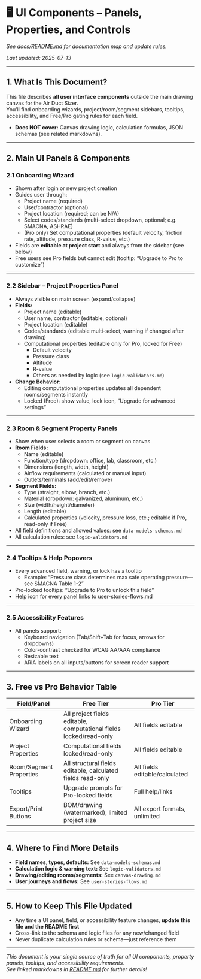 # 🖥️ UI Components – Panels, Properties, and Controls

_See [docs/README.md](../../README.md) for documentation map and update rules._

_Last updated: 2025-07-13_

---

## 1. What Is This Document?

This file describes **all user interface components** outside the main drawing canvas for the Air Duct Sizer.  
You’ll find onboarding wizards, project/room/segment sidebars, tooltips, accessibility, and Free/Pro gating rules for each field.

- **Does NOT cover:** Canvas drawing logic, calculation formulas, JSON schemas (see related markdowns).

---

## 2. Main UI Panels & Components

### 2.1 Onboarding Wizard

- Shown after login or new project creation
- Guides user through:
  - Project name (required)
  - User/contractor (optional)
  - Project location (required; can be N/A)
  - Select codes/standards (multi-select dropdown, optional; e.g. SMACNA, ASHRAE)
  - (Pro only) Set computational properties (default velocity, friction rate, altitude, pressure class, R-value, etc.)
- Fields are **editable at project start** and always from the sidebar (see below)
- Free users see Pro fields but cannot edit (tooltip: “Upgrade to Pro to customize”)

---

### 2.2 Sidebar – Project Properties Panel

- Always visible on main screen (expand/collapse)
- **Fields:**
  - Project name (editable)
  - User name, contractor (editable, optional)
  - Project location (editable)
  - Codes/standards (editable multi-select, warning if changed after drawing)
  - Computational properties (editable only for Pro, locked for Free)
    - Default velocity
    - Pressure class
    - Altitude
    - R-value
    - Others as needed by logic (see `logic-validators.md`)
- **Change Behavior:**
  - Editing computational properties updates all dependent rooms/segments instantly
  - Locked (Free): show value, lock icon, “Upgrade for advanced settings”

---

### 2.3 Room & Segment Property Panels

- Show when user selects a room or segment on canvas
- **Room Fields:**
  - Name (editable)
  - Function/type (dropdown: office, lab, classroom, etc.)
  - Dimensions (length, width, height)
  - Airflow requirements (calculated or manual input)
  - Outlets/terminals (add/edit/remove)
- **Segment Fields:**
  - Type (straight, elbow, branch, etc.)
  - Material (dropdown: galvanized, aluminum, etc.)
  - Size (width/height/diameter)
  - Length (editable)
  - Calculated properties (velocity, pressure loss, etc.; editable if Pro, read-only if Free)
- All field definitions and allowed values: see `data-models-schemas.md`
- All calculation rules: see `logic-validators.md`

---

### 2.4 Tooltips & Help Popovers

- Every advanced field, warning, or lock has a tooltip
  - Example: “Pressure class determines max safe operating pressure—see SMACNA Table 1-2”
- Pro-locked tooltips: “Upgrade to Pro to unlock this field”
- Help icon for every panel links to user-stories-flows.md

---

### 2.5 Accessibility Features

- All panels support:
  - Keyboard navigation (Tab/Shift+Tab for focus, arrows for dropdowns)
  - Color-contrast checked for WCAG AA/AAA compliance
  - Resizable text
  - ARIA labels on all inputs/buttons for screen reader support

---

## 3. Free vs Pro Behavior Table

| Field/Panel            | Free Tier        | Pro Tier              |
|------------------------|------------------|-----------------------|
| Onboarding Wizard      | All project fields editable, computational fields locked/read-only | All fields editable       |
| Project Properties     | Computational fields locked/read-only | All fields editable       |
| Room/Segment Properties| All structural fields editable, calculated fields read-only | All fields editable/calculated |
| Tooltips               | Upgrade prompts for Pro-locked fields | Full help/links           |
| Export/Print Buttons   | BOM/drawing (watermarked), limited project size | All export formats, unlimited  |

---

## 4. Where to Find More Details

- **Field names, types, defaults:** See `data-models-schemas.md`
- **Calculation logic & warning text:** See `logic-validators.md`
- **Drawing/editing rooms/segments:** See `canvas-drawing.md`
- **User journeys and flows:** See `user-stories-flows.md`

---

## 5. How to Keep This File Updated

- Any time a UI panel, field, or accessibility feature changes, **update this file and the README first**
- Cross-link to the schema and logic files for any new/changed field
- Never duplicate calculation rules or schema—just reference them

---

*This document is your single source of truth for all UI components, property panels, tooltips, and accessibility requirements.  
See linked markdowns in [README.md](../../README.md) for further details!*
